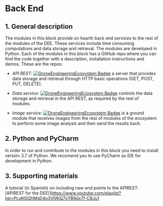 # Back End
## 1. General description
The modules in this block provide on hearth back end services to the rest of the modules of the DEE. These services include time consuming computations and data storage and retrieval. The modules are developed in Python.
Each of the modules in this block has a GitHub repo where you can find the code together with a description, installation instructions and demos. These are the repos:

* *API REST*:
[![DroneEngineeringEcosystem Badge](https://img.shields.io/badge/DEE-APIREST-brightgreen.svg)](https://github.com/dronsEETAC/APIRESTDEE) a server that provides data storage and retrieval through HTTP basic operations (GET, POST, PUT, DELETE).      

* *Data service*:
[![DroneEngineeringEcosystem Badge](https://img.shields.io/badge/DEE-DataService-brightgreen.svg)](https://github.com/dronsEETAC/DataServiceDEE) controls the data storage and retrieval in the API REST, as required by the rest of modules.

* *Image service*:
[![DroneEngineeringEcosystem Badge](https://img.shields.io/badge/DEE-ImageService-brightgreen.svg)](https://github.com/dronsEETAC/ImageService)  is a ground module that receives images from the rest of modules of the ecosystem to perform some image analysis and then send the results back.


## 2. Python and PyCharm
In order to run and contribute to the modules in this block you need to install versión 3.7 of Python. We recomend you to use PyCharm as IDE for development in Python.
## 3. Supporting materials
A tutorial (in Spanish) on including new end points to the APIREST:
[APIREST for the DEE](https://www.youtube.com/playlist?list=PLyAtSQhMsD4o3VIWiQ7xYB9dx7f-C8Ju1


